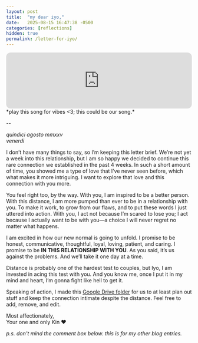```yaml
---
layout: post
title:  "my dear iyo,"
date:   2025-08-15 16:47:38 -0500
categories: [reflections]
hidden: true
permalink: /letter-for-iyo/
---
```


<iframe data-testid="embed-iframe" style="border-radius:12px" src="https://open.spotify.com/embed/track/1vzxlhQ3dujloZsqeO3Wei?utm_source=generator" width="100%" height="152" frameBorder="0" allowfullscreen="" allow="autoplay; clipboard-write; encrypted-media; fullscreen; picture-in-picture" loading="lazy"></iframe>
*play this song for vibes <3; this could be our song.*

--

_quindici agosto mmxxv_
<br>
_venerdi_

I don’t have many things to say, so I’m keeping this letter brief. We’re not yet a week into this relationship, but I am so happy we decided to continue this rare connection we established in the past 4 weeks. In such a short amount of time, you showed me a type of love that I’ve never seen before, which what makes it more intriguing. I want to explore that love and this connection with you more. 

You feel right too, by the way. With you, I am inspired to be a better person. With this distance, I am more pumped than ever to be in a relationship with you. To make it work, to grow from our flaws, and to put these words I just uttered into action. With you, I act not because I’m scared to lose you; I act because I actually want to be with you—a choice I will never regret no matter what happens.

I am excited in how our new normal is going to unfold. I promise to be honest, communicative, thoughtful, loyal, loving, patient, and caring. I promise to be **IN THIS RELATIONSHIP WITH YOU**. As you said, it’s us against the problems. And we’ll take it one day at a time.

Distance is probably one of the hardest test to couples, but Iyo, I am invested in acing this test with you. And you know me, once I put it in my mind and heart, I’m gonna fight like hell to get it.

Speaking of action, I made this [Google Drive folder](https://drive.google.com/drive/folders/1dyYJDn8eIV6W-w8m8o5qbUOj1q_6giP_?usp=drive_link) for us to at least plan out stuff and keep the connection intimate despite the distance. Feel free to add, remove, and edit.

Most affectionately,
<br>
Your one and only Kin ❤️

_p.s. don't mind the comment box below. this is for my other blog entries._